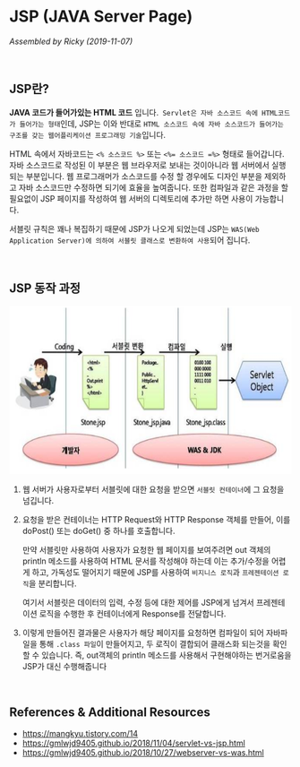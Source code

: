 # JSP (JAVA Server Page)

*Assembled by Ricky (2019-11-07)*

<br>

## JSP란?

**JAVA 코드가 들어가있는 HTML 코드** 입니다.` Servlet은 자바 소스코드 속에 HTML코드가 들어가는 형태`인데, JSP는 이와 반대로 `HTML 소스코드 속에 자바 소스코드가 들어가는 구조를 갖는 웹어플리케이션 프로그래밍 기술`입니다. 

HTML 속에서 자바코드는 `<% 소스코드 %>` 또는 `<%= 소스코드 =%>` 형태로 들어갑니다. 자바 소스코드로 작성된 이 부분은 웹 브라우저로 보내는 것이아니라 웹 서버에서 실행되는 부분입니다. 웹 프로그래머가 소스코드를 수정 할 경우에도 디자인 부분을 제외하고 자바 소스코드만 수정하면 되기에 효율을 높여줍니다. 또한 컴파일과 같은 과정을 할 필요없이 JSP 페이지를 작성하여 웹 서버의 디렉토리에 추가만 하면 사용이 가능합니다. 

서블릿 규칙은 꽤나 복집하기 때문에 JSP가 나오게 되었는데 JSP는 `WAS(Web Application Server)에 의하여 서블릿 클래스로 변환하여 사용`되어 집니다.  

<br/>

## JSP 동작 과정

<img src="./resources/jsp-001.png" height=300>

1. 웹 서버가 사용자로부터 서블릿에 대한 요청을 받으면 `서블릿 컨테이너`에 그 요청을 넘깁니다. 

2. 요청을 받은 컨테이너는 HTTP Request와 HTTP Response 객체를 만들어, 이를 doPost() 또는 doGet() 중 하나를 호출합니다. 

   만약 서블릿만 사용하여 사용자가 요청한 웹 페이지를 보여주려면 out 객체의 println 메소드를 사용하여 HTML 문서를 작성해야 하는데 이는 추가/수정을 어렵게 하고, 가독성도 떨어지기 때문에 JSP를 사용하여 `비지니스 로직`과 `프레젠테이션 로직`을 분리합니다. 

   여기서 서블릿은 데이터의 입력, 수정 등에 대한 제어를 JSP에게 넘겨서 프레젠테이션 로직을 수행한 후 컨테이너에게 Response를 전달합니다. 

3. 이렇게 만들어진 결과물은 사용자가 해당 페이지를 요청하면 컴파일이 되어 자바파일을 통해 `.class 파일`이 만들어지고, 두 로직이 결합되어 클래스화 되는것을 확인할 수 있습니다. 즉, out객체의 println 메소드를 사용해서 구현해야하는 번거로움을 JSP가 대신 수행해줍니다 

<br/>

## References &  Additional Resources

- https://mangkyu.tistory.com/14 
- https://gmlwjd9405.github.io/2018/11/04/servlet-vs-jsp.html 
- https://gmlwjd9405.github.io/2018/10/27/webserver-vs-was.html 

